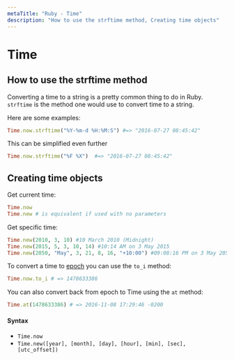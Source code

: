 ```yaml
---
metaTitle: "Ruby - Time"
description: "How to use the strftime method, Creating time objects"
---
```


# Time



## How to use the strftime method


Converting a time to a string is a pretty common thing to do in Ruby. `strftime` is the method one would use to convert time to a string.

Here are some examples:

```ruby
Time.now.strftime("%Y-%m-d %H:%M:S") #=> "2016-07-27 08:45:42"

```

This can be simplified even further

```ruby
Time.now.strftime("%F %X")  #=> "2016-07-27 08:45:42"

```



## Creating time objects


Get current time:

```ruby
Time.now
Time.new # is equivalent if used with no parameters

```

Get specific time:

```ruby
Time.new(2010, 3, 10) #10 March 2010 (Midnight)
Time.new(2015, 5, 3, 10, 14) #10:14 AM on 3 May 2015 
Time.new(2050, "May", 3, 21, 8, 16, "+10:00") #09:08:16 PM on 3 May 2050

```

To convert a time to [epoch](https://en.wikipedia.org/wiki/Unix_time) you can use the `to_i` method:

```ruby
Time.now.to_i # => 1478633386

```

You can also convert back from epoch to Time using the `at` method:

```ruby
Time.at(1478633386) # => 2016-11-08 17:29:46 -0200

```



#### Syntax


- `Time.now`
- `Time.new([year], [month], [day], [hour], [min], [sec], [utc_offset])`

